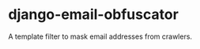django-email-obfuscator
=======================

A template filter to mask email addresses from crawlers.